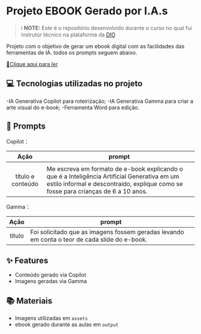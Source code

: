 
# Projeto EBOOK Gerado por I.A.s


 > ℹ️ **NOTE:** Este é o repositório desenvolvido durante o curso no qual fui instrutor técnico na plataforma da [DIO](https://dio.me)

Projeto com o objetivo de gerar um ebook digital com as facilidades das ferramentas de IA. todos os prompts
seguem abaixo.

<a href="https://github.com/Giulianni-dea/lab-natty-or-not/blob/main/A-Magia-da-Inteligencia-Artificial-Generativa.pdf" title="View PDF now"> 📕Clique aqui para ler</a>

## 💻 Tecnologias utilizadas no projeto

-IA Generativa Copilot para roteirização; 
-IA Generativa Gamma para criar a arte visual do e-book; 
-Ferramenta Word para edição.

## 🧠 Prompts


Copilot：

|   Ação   | prompt                                                                                                                                                                                                                                                                         |
| :------: | ------------------------------------------------------------------------------------------------------------------------------------------------------------------------------------------------------------------------------------------------------------------------------ |
                                                     |
| título e conteúdo | Me escreva em formato de e-book explicando o que é a Inteligência Artificial Generativa em um estilo informal e descontraído, explique como se fosse para crianças de 6 a 10 anos.


Gamma：

|  Ação  | prompt                                                                                 |
| :----: | -------------------------------------------------------------------------------------- |
| título | Foi solicitado que as imagens fossem geradas levando em conta o teor de cada slide do e-book. |

## ✨ Features

- Conteúdo gerado via Copilot
- Imagens geradas via Gamma

## 📚 Materiais

- Imagens utilizadas em `assets`
- ebook gerado durante as aulas em `output`

